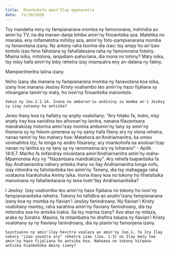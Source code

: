 ```yaml
---
title:  Miankohofa amin’Ilay mpanavotra
date:  21/10/2020
---
```


Tsy mandeha irery ny fampianarana momba ny famoronana, indrindra ao amin'ny TV, na dia manan-danja lehibe amin'ny finoantsika aza. Matetika no miaraka, eny mifamatotra mihitsy aza, amin'ny foto-pampianarana momba ny fanavotana izany. Ny antony raha tsorina dia izao: tsy ampy ho an'izao tontolo izao feno fahotana sy fahafatesana raha ny famoronana fotsiny. Miaina isika, mitolona, ianjadiam-pahoriana, dia inona no tohiny? Maty isika, tsy misy hafa amin'ny biby rehetra izay miampatra eny an-dalana ny fatiny.

Mampieritreritra lalina izany.

Noho izany dia manana ny fampianarana momba ny fanavotana koa isika, izany hoe manana Jesôsy Kristy voahambo teo amin'ny hazo fijaliana sy nitsangana tamin'ny maty, ho ivon'ny finoantsika manontolo.

`Vakio ny Jao.1:1-14. Inona no ambaran'io andininy io momba an'i Jesôsy sy izay nataony ho antsika?`

Jereo ihany koa ny hafatry ny anjely voalohany: "Ary hitako fa, indro, nisy anjely iray koa nanidina teo afovoan'ny lanitra, nanana filazantsara mandrakizay hotorina amin'izay monina ambonin'ny tany sy amin'ny firenena sy ny fokom-pirenena sy ny samy hafa fiteny ary ny olona rehetra, nanao tamin'ny feo mahery hoe: Matahora an'Andriamanitra, ka omeo voninahitra Izy; fa tonga ny andro fitsarany; ary miankohofa ea anoloan'izay nanao ny lanitra sy ny tany sy ny ranomasina ary ny loharano" - Apôk. 14:6,7. Mariho fa mifandray mivantana amin'Andriarnanitra amin'ny maha-Mpamorona Azy ny "filazantsara mandrakizay". Ary rehefa tsapantsika fa Ilay Andriamanitra nahary antsika ihany no Ilay Andriamanitra tonga nofo, izay nitondra ny fahotantsika teo amin'ny Tenany, dia tsy mahagaga raha voataona hiankohoka Aminy isika. Inona ihany koa no tokony ho fihetsitsika manoloana ny fahafantarana ny tena toetr'Ilay Andriamanitsika?

I Jesôsy  Izay voahombo teo amin'ny hazo fijaliana no tokony ho ivon'ny fampianarantsika rehetra. Tokony ho tafiditra ao anatin'izany fampianarana izany koa ny momba ny fiavian'i Jesôsy fanindroany. Ny fiavian'i Kristy voalohany mantsy, raha sarahina amin'ny fiaviany fanindroany, dia tsy mitondra soa ho antsika loatra. Sa tsy marina izany? Azo atao ny milaza, araka ny Soratra. Masina, fa mitambatra ho drafitra tokana ny fiavian'i Kristy voalohany sy ny fiaviany fanindroany, dia ny planin'ny famonjena izany.

`Saintsaino ny amin'ilay hevitra voalaza ao amin'ny Jao.1, fa Izy Ilay nahary "izao zavatra ary" rehetra izao (Jao. 1:3) no Ilay maty teo amin'ny hazo fijaliana ho antsika koa. Nahoana no tokony hitaona antsika hiankohoka Aminy izany?`